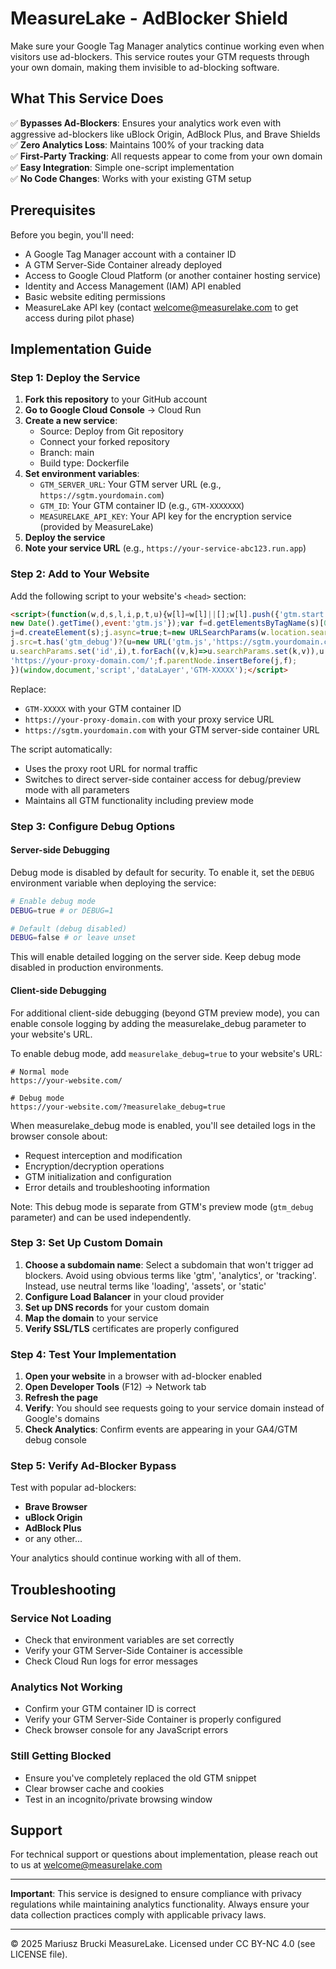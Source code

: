 # MeasureLake - AdBlocker Shield

Make sure your Google Tag Manager analytics continue working even when visitors use ad-blockers. This service routes your GTM requests through your own domain, making them invisible to ad-blocking software.

## What This Service Does

✅ **Bypasses Ad-Blockers**: Ensures your analytics work even with aggressive ad-blockers like uBlock Origin, AdBlock Plus, and Brave Shields  
✅ **Zero Analytics Loss**: Maintains 100% of your tracking data  
✅ **First-Party Tracking**: All requests appear to come from your own domain  
✅ **Easy Integration**: Simple one-script implementation  
✅ **No Code Changes**: Works with your existing GTM setup  

## Prerequisites

Before you begin, you'll need:
- A Google Tag Manager account with a container ID
- A GTM Server-Side Container already deployed
- Access to Google Cloud Platform (or another container hosting service)
- Identity and Access Management (IAM) API enabled
- Basic website editing permissions
- MeasureLake API key (contact welcome@measurelake.com to get access during pilot phase)

## Implementation Guide

### Step 1: Deploy the Service

1. **Fork this repository** to your GitHub account
2. **Go to Google Cloud Console** → Cloud Run
3. **Create a new service**:
   - Source: Deploy from Git repository
   - Connect your forked repository
   - Branch: main
   - Build type: Dockerfile
4. **Set environment variables**:
   - `GTM_SERVER_URL`: Your GTM server URL (e.g., `https://sgtm.yourdomain.com`)
   - `GTM_ID`: Your GTM container ID (e.g., `GTM-XXXXXXX`)
   - `MEASURELAKE_API_KEY`: Your API key for the encryption service (provided by MeasureLake)
5. **Deploy the service**
6. **Note your service URL** (e.g., `https://your-service-abc123.run.app`)

### Step 2: Add to Your Website

Add the following script to your website's `<head>` section:

```html
<script>(function(w,d,s,l,i,p,t,u){w[l]=w[l]||[];w[l].push({'gtm.start':
new Date().getTime(),event:'gtm.js'});var f=d.getElementsByTagName(s)[0],
j=d.createElement(s);j.async=true;t=new URLSearchParams(w.location.search);
j.src=t.has('gtm_debug')?(u=new URL('gtm.js','https://sgtm.yourdomain.com/'),
u.searchParams.set('id',i),t.forEach((v,k)=>u.searchParams.set(k,v)),u.href):
'https://your-proxy-domain.com/';f.parentNode.insertBefore(j,f);
})(window,document,'script','dataLayer','GTM-XXXXX');</script>
```

Replace:
- `GTM-XXXXX` with your GTM container ID
- `https://your-proxy-domain.com` with your proxy service URL
- `https://sgtm.yourdomain.com` with your GTM server-side container URL

The script automatically:
- Uses the proxy root URL for normal traffic
- Switches to direct server-side container access for debug/preview mode with all parameters
- Maintains all GTM functionality including preview mode

### Step 3: Configure Debug Options

#### Server-side Debugging
Debug mode is disabled by default for security. To enable it, set the `DEBUG` environment variable when deploying the service:
```bash
# Enable debug mode
DEBUG=true # or DEBUG=1

# Default (debug disabled)
DEBUG=false # or leave unset
```

This will enable detailed logging on the server side. Keep debug mode disabled in production environments.

#### Client-side Debugging
For additional client-side debugging (beyond GTM preview mode), you can enable console logging by adding the measurelake_debug parameter to your website's URL. 

To enable debug mode, add `measurelake_debug=true` to your website's URL:
```
# Normal mode
https://your-website.com/

# Debug mode
https://your-website.com/?measurelake_debug=true
```

When measurelake_debug mode is enabled, you'll see detailed logs in the browser console about:
- Request interception and modification
- Encryption/decryption operations
- GTM initialization and configuration
- Error details and troubleshooting information

Note: This debug mode is separate from GTM's preview mode (`gtm_debug` parameter) and can be used independently.

### Step 3: Set Up Custom Domain

1. **Choose a subdomain name**: Select a subdomain that won't trigger ad blockers. Avoid using obvious terms like 'gtm', 'analytics', or 'tracking'. Instead, use neutral terms like 'loading', 'assets', or 'static'
2. **Configure Load Balancer** in your cloud provider
3. **Set up DNS records** for your custom domain
4. **Map the domain** to your service
5. **Verify SSL/TLS** certificates are properly configured

### Step 4: Test Your Implementation

1. **Open your website** in a browser with ad-blocker enabled
2. **Open Developer Tools** (F12) → Network tab
3. **Refresh the page**
4. **Verify**: You should see requests going to your service domain instead of Google's domains
5. **Check Analytics**: Confirm events are appearing in your GA4/GTM debug console

### Step 5: Verify Ad-Blocker Bypass

Test with popular ad-blockers:
- **Brave Browser**
- **uBlock Origin**
- **AdBlock Plus**
- or any other...

Your analytics should continue working with all of them.

## Troubleshooting

### Service Not Loading
- Check that environment variables are set correctly
- Verify your GTM Server-Side Container is accessible
- Check Cloud Run logs for error messages

### Analytics Not Working
- Confirm your GTM container ID is correct
- Verify your GTM Server-Side Container is properly configured
- Check browser console for any JavaScript errors

### Still Getting Blocked
- Ensure you've completely replaced the old GTM snippet
- Clear browser cache and cookies
- Test in an incognito/private browsing window

## Support

For technical support or questions about implementation, please reach out to us at welcome@measurelake.com

---

**Important**: This service is designed to ensure compliance with privacy regulations while maintaining analytics functionality. Always ensure your data collection practices comply with applicable privacy laws. 


____
© 2025 Mariusz Brucki MeasureLake. Licensed under CC BY-NC 4.0 (see LICENSE file).
